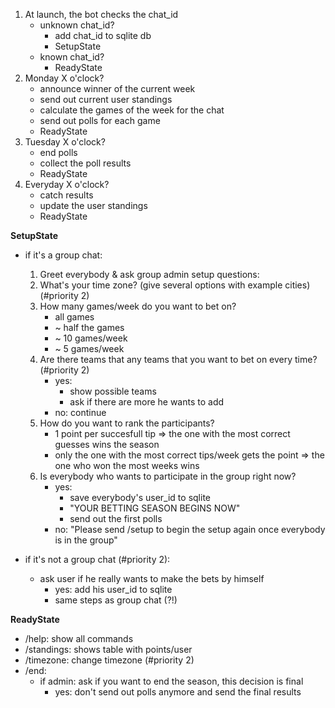 1. At launch, the bot checks the chat_id
	- unknown chat_id?
		- add chat_id to sqlite db
		- SetupState
	- known chat_id?
		- ReadyState
2. Monday X o'clock?
	- announce winner of the current week
	- send out current user standings
	- calculate the games of the week for the chat
	- send out polls for each game
	- ReadyState
3. Tuesday X o'clock?
	- end polls
	- collect the poll results
	- ReadyState
4. Everyday X o'clock? 
	- catch results
	- update the user standings
	- ReadyState



**SetupState**
- if it's a group chat:
	1. Greet everybody & ask group admin setup questions:
	2. What's your time zone? (give several options with example cities) (#priority 2)
	3. How many games/week do you want to bet on? 
		- all games
		- ~ half the games
		- ~ 10 games/week
		- ~ 5 games/week
	4. Are there teams that any teams that you want to bet on every time? (#priority 2)
		- yes: 
			- show possible teams
			- ask if there are more he wants to add
		- no: continue
	5. How do you want to rank the participants? 
		- 1 point per succesfull tip => the one with the most correct guesses wins the season
		- only the one with the most correct tips/week gets the point => the one who won the most weeks wins
	6. Is everybody who wants to participate in the group right now? 
		- yes: 
			- save everybody's user_id to sqlite
			- "YOUR BETTING SEASON BEGINS NOW"
			- send out the first polls
		- no: "Please send /setup to begin the setup again once everybody is in the group"



- if it's not a group chat (#priority 2):
	- ask user if he really wants to make the bets by himself
		- yes: add his user_id to sqlite
		- same steps as group chat (?!)

**ReadyState**
- /help: show all commands
- /standings: shows table with points/user
- /timezone: change timezone (#priority 2)
- /end:
	- if admin: ask if you want to end the season, this decision is final
		- yes: don't send out polls anymore and send the final results

